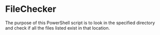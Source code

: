# FileChecker
The purpose of this PowerShell script is to look in the specified directory and check if all the files listed exist in that location.
